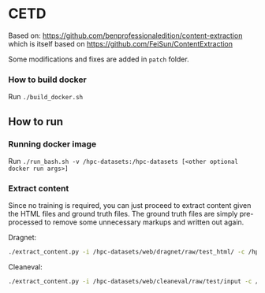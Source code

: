 # CETD
Based on: https://github.com/benprofessionaledition/content-extraction which is itself based on https://github.com/FeiSun/ContentExtraction

Some modifications and fixes are added in `patch` folder. 

### How to build docker

Run `./build_docker.sh`

## How to run

### Running docker image

Run `./run_bash.sh -v /hpc-datasets:/hpc-datasets [<other optional docker run args>]`

### Extract content
Since no training is required, you can just proceed to extract content given the HTML files and ground truth files. The ground truth files are simply pre-processed to remove some unnecessary markups and written out again.

Dragnet: 

```bash
./extract_content.py -i /hpc-datasets/web/dragnet/raw/test_html/ -c /hpc-datasets/web/dragnet/raw/test_cleaned/ -o <output folder>
```

Cleaneval:

```bash
./extract_content.py -i /hpc-datasets/web/cleaneval/raw/test/input -c /hpc-datasets/web/cleaneval/raw/test/gold_std -o <output folder>
```
